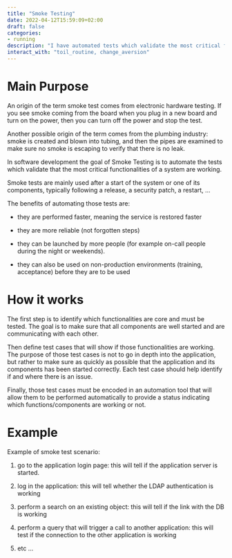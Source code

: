 ```yaml
---
title: "Smoke Testing"
date: 2022-04-12T15:59:09+02:00
draft: false
categories:
- running
description: "I have automated tests which validate the most critical functionalities, enabling early post change validation"
interact_with: "toil_routine, change_aversion"
---
```



# Main Purpose

An origin of the term smoke test comes from electronic hardware testing. If you see smoke coming from the board when you plug in a new board and turn on the power, then you can turn off the power and stop the test.

Another possible origin of the term comes from the plumbing industry: smoke is created and blown into tubing, and then the pipes are examined to make sure no smoke is escaping to verify that there is no leak.

In software development the goal of Smoke Testing is to automate the tests which validate that the most critical functionalities of a system are working.

Smoke tests are mainly used after a start of the system or one of its components, typically following a release, a security patch, a restart, …



The benefits of automating those tests are:

* they are performed faster, meaning the service is restored faster

* they are more reliable (not forgotten steps)

* they can be launched by more people (for example on-call people during the night or weekends).

* they can also be used on non-production environments (training, acceptance) before they are to be used



# How it works

The first step is to identify which functionalities are core and must be tested. The goal is to make sure that all components are well started and are communicating with each other.



Then define test cases that will show if those functionalities are working. The purpose of those test cases is not to go in depth into the application, but rather to make sure as quickly as possible that the application and its components has been started correctly. Each test case should help identify if and where there is an issue.



Finally, those test cases must be encoded in an automation tool that will allow them to be performed automatically to provide a status indicating which functions/components are working or not.

# Example

Example of smoke test scenario:

1) go to the application login page: this will tell if the application server is started.

2) log in the application: this will tell whether the LDAP authentication is working

3) perform a search on an existing object: this will tell if the link with the DB is working

4) perform a query that will trigger a call to another application: this will test if the connection to the other application is working

5) etc … 

